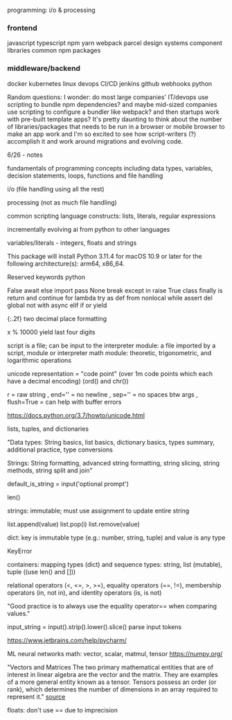 programming: i/o & processing

### frontend
javascript typescript npm yarn webpack parcel
design systems component libraries
common npm packages

### middleware/backend
docker kubernetes linux devops CI/CD jenkins github webhooks python

Random questions: I wonder: do most large companies' IT/devops use scripting to bundle npm dependencies? and maybe mid-sized companies use scripting to configure a bundler like webpack? and then startups work with pre-built template apps? It's pretty daunting to think about the number of libraries/packages that needs to be run in a browser or mobile browser to make an app work and I'm so excited to see how script-writers (?) accomplish it and work around migrations and evolving code.

6/26 - notes

fundamentals of programming concepts including data types, variables, decision statements, loops, functions and file handling

i/o (file handling using all the rest)

processing (not as much file handling)

common scripting language constructs: lists, literals, regular expressions

incrementally evolving ai from python to other languages 

variables/literals - integers, floats and strings

This package will install Python 3.11.4 for macOS 10.9 or later for the following architecture(s): arm64, x86_64.

Reserved keywords python

False      await      else       import     pass
None       break      except     in         raise
True       class      finally    is         return
and        continue   for        lambda     try
as         def        from       nonlocal   while
assert     del        global     not        with
async      elif       if         or         yield

{:.2f} two decimal place formatting

x % 10000 yield last four digits

script is a file; can be input to the interpreter
module: a file imported by a script, module or interpreter
math module: theoretic, trigonometric, and logarithmic operations

unicode representation = "code point" (over 1m code points which each have a decimal encoding) (ord() and chr())

r = raw string
, end='' = no newline
, sep='' = no spaces btw args
, flush=True = can help with buffer errors

https://docs.python.org/3.7/howto/unicode.html

lists, tuples, and dictionaries

"Data types: String basics, list basics, dictionary basics, types summary, additional practice, type conversions

Strings: String formatting, advanced string formatting, string slicing, string methods, string split and join"

default_is_string = input('optional prompt')

len()

strings: immutable; must use assignment to update entire string

list.append(value)
list.pop(i)
list.remove(value)

dict: key is immutable type (e.g.: number, string, tuple) and value is any type

KeyError

containers:
mapping types (dict) and sequence types: string, list (mutable), tuple ((use len() and []))

relational operators (<, <=, >, >=), equality operators (==, !=), membership operators (in, not in), and identity operators (is, is not)

"Good practice is to always use the equality operator== when comparing values."

input_string = input().strip().lower().slice() 
parse input tokens

https://www.jetbrains.com/help/pycharm/

ML neural networks math: vector, scalar, matmul, tensor
https://numpy.org/

"Vectors and Matrices
The two primary mathematical entities that are of interest in linear algebra are the vector and the matrix. They are examples of a more general entity known as a tensor. Tensors possess an order (or rank), which determines the number of dimensions in an array required to represent it."
[source](https://www.quantstart.com/articles/scalars-vectors-matrices-and-tensors-linear-algebra-for-deep-learning-part-1/#:~:text=Vectors%20and%20Matrices,array%20required%20to%20represent%20it.)

floats: don't use == due to imprecision